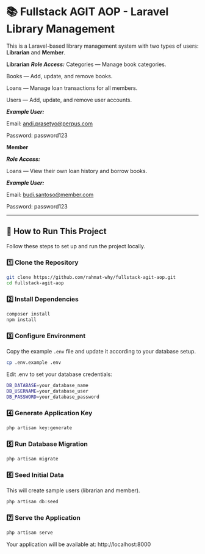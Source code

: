 # 📚 Fullstack AGIT AOP - Laravel Library Management

This is a Laravel-based library management system with two types of users: **Librarian** and **Member**.  

**Librarian**
***Role Access:***
Categories — Manage book categories.

Books — Add, update, and remove books.

Loans — Manage loan transactions for all members.

Users — Add, update, and remove user accounts.

***Example User:***

Email: andi.prasetyo@perpus.com

Password: password123


**Member**

***Role Access:***

Loans — View their own loan history and borrow books.

***Example User:***

Email: budi.santoso@member.com

Password: password123

---

## 🚀 How to Run This Project

Follow these steps to set up and run the project locally.

### 1️⃣ Clone the Repository
```bash
git clone https://github.com/rahmat-why/fullstack-agit-aop.git
cd fullstack-agit-aop
```

### 2️⃣ Install Dependencies
```bash
composer install
npm install
```

### 3️⃣ Configure Environment
Copy the example `.env` file and update it according to your database setup.
```bash
cp .env.example .env
```
Edit .env to set your database credentials:
```bash
DB_DATABASE=your_database_name
DB_USERNAME=your_database_user
DB_PASSWORD=your_database_password
```

### 4️⃣ Generate Application Key
```bash
php artisan key:generate
```

### 5️⃣ Run Database Migration
```bash
php artisan migrate
```

### 6️⃣ Seed Initial Data
This will create sample users (librarian and member).
```bash
php artisan db:seed
```

### 7️⃣ Serve the Application
```bash
php artisan serve
```
Your application will be available at:
http://localhost:8000
